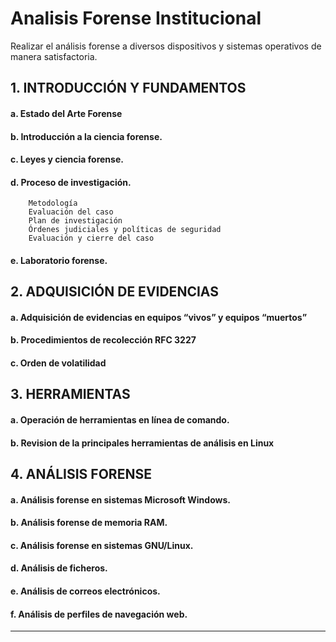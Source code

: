 # Analisis Forense Institucional

Realizar el análisis forense a diversos dispositivos y sistemas operativos de manera satisfactoria.

## 1. INTRODUCCIÓN Y FUNDAMENTOS

  #### a. Estado del Arte Forense
  #### b. Introducción a la ciencia forense.
  #### c. Leyes y ciencia forense.
  #### d. Proceso de investigación.
        Metodología
        Evaluación del caso
        Plan de investigación
        Órdenes judiciales y políticas de seguridad
        Evaluación y cierre del caso
 #### e. Laboratorio forense.

## 2. ADQUISICIÓN DE EVIDENCIAS

 #### a. Adquisición de evidencias en equipos “vivos” y equipos “muertos”
 #### b. Procedimientos de recolección RFC 3227
 #### c. Orden de volatilidad

## 3. HERRAMIENTAS

 #### a. Operación de herramientas en línea de comando.
 #### b. Revision de la principales herramientas de análisis en Linux

## 4. ANÁLISIS FORENSE

 #### a. Análisis forense en sistemas Microsoft Windows.
 #### b. Análisis forense de memoria RAM.
 #### c. Análisis forense en sistemas GNU/Linux.
 #### d. Análisis de ficheros.
 #### e. Análisis de correos electrónicos.
 #### f. Análisis de perfiles de navegación web.
 
-------------------------
